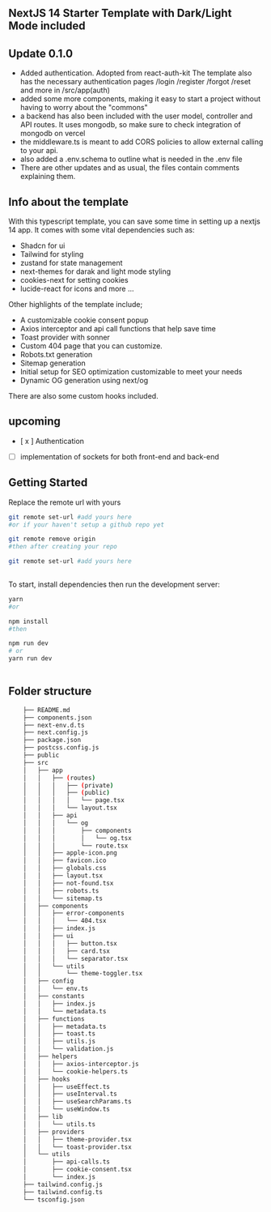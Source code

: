 ## NextJS 14 Starter Template with Dark/Light Mode included

## Update 0.1.0 
- Added authentication. Adopted from react-auth-kit 
The template also has the necessary authentication pages /login /register /forgot /reset and more in /src/app(auth)
- added some more components, making it easy to start a project without having  to worry  about the "commons"
- a backend has also been included with the user  model, controller and API routes. 
It uses mongodb, so make sure to check integration of mongodb on vercel 
- the middleware.ts is meant to add CORS policies to allow external calling to your api. 
- also added a .env.schema to outline what is needed in the .env file
- There are other updates and as usual, the files contain comments explaining them. 


## Info about the template 
With this typescript template, you can save some time in setting up a nextjs 14 app. It comes with some vital dependencies such as: 
- Shadcn for ui
- Tailwind for styling
- zustand for state management
- next-themes for darak and light mode styling 
- cookies-next for setting cookies 
- lucide-react for icons 
and more ...

Other highlights of the template include; 

- A customizable cookie consent popup 
- Axios interceptor and api call functions that help save time
- Toast provider with sonner  
- Custom 404 page that you can customize. 
- Robots.txt generation
- Sitemap generation
- Initial setup for SEO optimization customizable to meet your needs
- Dynamic OG generation using next/og

There are also some custom hooks included. 

## upcoming 
- [ x ] Authentication 
- [ ] implementation of sockets for both front-end and back-end


## Getting Started

Replace the remote url with yours 

```bash
git remote set-url #add yours here 
#or if your haven't setup a github repo yet 

git remote remove origin 
#then after creating your repo 

git remote set-url #add yours here 
 
```

To start, install dependencies then run the development server:

```bash
yarn 
#or 

npm install 
#then 

npm run dev
# or
yarn run dev
 
```

## Folder structure

```bash
    ├── README.md
    ├── components.json
    ├── next-env.d.ts
    ├── next.config.js
    ├── package.json
    ├── postcss.config.js
    ├── public
    ├── src
    │   ├── app
    │   │   ├── (routes)
    │   │   │   ├── (private)
    │   │   │   ├── (public)
    │   │   │   │   └── page.tsx
    │   │   │   └── layout.tsx
    │   │   ├── api
    │   │   │   └── og
    │   │   │       ├── components
    │   │   │       │   └── og.tsx
    │   │   │       └── route.tsx
    │   │   ├── apple-icon.png
    │   │   ├── favicon.ico
    │   │   ├── globals.css
    │   │   ├── layout.tsx
    │   │   ├── not-found.tsx
    │   │   ├── robots.ts
    │   │   └── sitemap.ts
    │   ├── components
    │   │   ├── error-components
    │   │   │   └── 404.tsx
    │   │   ├── index.js
    │   │   ├── ui
    │   │   │   ├── button.tsx
    │   │   │   ├── card.tsx
    │   │   │   └── separator.tsx
    │   │   └── utils
    │   │       └── theme-toggler.tsx
    │   ├── config
    │   │   └── env.ts
    │   ├── constants
    │   │   ├── index.js
    │   │   └── metadata.ts
    │   ├── functions
    │   │   ├── metadata.ts
    │   │   ├── toast.ts
    │   │   ├── utils.js
    │   │   └── validation.js
    │   ├── helpers
    │   │   ├── axios-interceptor.js
    │   │   └── cookie-helpers.ts
    │   ├── hooks
    │   │   ├── useEffect.ts
    │   │   ├── useInterval.ts
    │   │   ├── useSearchParams.ts
    │   │   └── useWindow.ts
    │   ├── lib
    │   │   └── utils.ts
    │   ├── providers
    │   │   ├── theme-provider.tsx
    │   │   └── toast-provider.tsx
    │   └── utils
    │       ├── api-calls.ts
    │       ├── cookie-consent.tsx
    │       └── index.js
    ├── tailwind.config.js
    ├── tailwind.config.ts
    └── tsconfig.json

```

